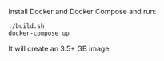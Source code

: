 Install Docker and Docker Compose and run:

```bash
./build.sh
docker-compose up
```

It will create an 3.5+ GB image
